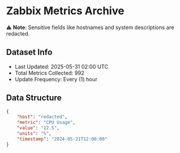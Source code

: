 # Zabbix Metrics Archive

⚠️ **Note**: Sensitive fields like hostnames and system descriptions are redacted.

## Dataset Info
- Last Updated: 2025-05-31 02:00 UTC
- Total Metrics Collected: 992
- Update Frequency: Every (1) hour

## Data Structure
```json
{
    "host": "redacted",
    "metric": "CPU Usage",
    "value": "12.5",
    "units": "%",
    "timestamp": "2024-05-21T12:00:00"
}
```

